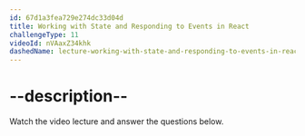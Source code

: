 ```yaml
---
id: 67d1a3fea729e274dc33d04d
title: Working with State and Responding to Events in React
challengeType: 11
videoId: nVAaxZ34khk
dashedName: lecture-working-with-state-and-responding-to-events-in-react
---
```


# --description--

Watch the video lecture and answer the questions below.


